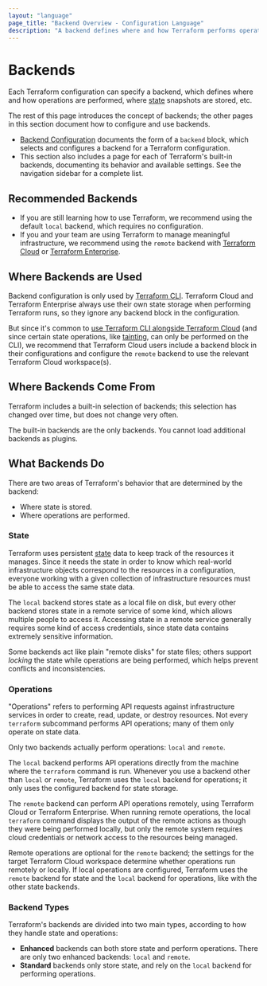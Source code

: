 ```yaml
---
layout: "language"
page_title: "Backend Overview - Configuration Language"
description: "A backend defines where and how Terraform performs operations, such as where it stores state files. Learn about recommended backends and how backends work."
---
```


# Backends

Each Terraform configuration can specify a backend, which defines where
and how operations are performed, where [state](/docs/language/state/index.html)
snapshots are stored, etc.

The rest of this page introduces the concept of backends; the other pages in
this section document how to configure and use backends.

- [Backend Configuration](/docs/language/settings/backends/configuration.html) documents the form
  of a `backend` block, which selects and configures a backend for a
  Terraform configuration.
- This section also includes a page for each of Terraform's built-in backends,
  documenting its behavior and available settings. See the navigation sidebar
  for a complete list.

## Recommended Backends

- If you are still learning how to use Terraform, we recommend using the default
  `local` backend, which requires no configuration.
- If you and your team are using Terraform to manage meaningful infrastructure,
  we recommend using the `remote` backend with [Terraform Cloud](/docs/cloud/index.html)
  or [Terraform Enterprise](/docs/enterprise/index.html).

## Where Backends are Used

Backend configuration is only used by [Terraform CLI](/docs/cli/index.html).
Terraform Cloud and Terraform Enterprise always use their own state storage when
performing Terraform runs, so they ignore any backend block in the
configuration.

But since it's common to
[use Terraform CLI alongside Terraform Cloud](/docs/cloud/run/cli.html)
(and since certain state operations, like [tainting](/docs/cli/commands/taint.html),
can only be performed on the CLI), we recommend that Terraform Cloud users
include a backend block in their configurations and configure the `remote`
backend to use the relevant Terraform Cloud workspace(s).

## Where Backends Come From

Terraform includes a built-in selection of backends; this selection has changed
over time, but does not change very often.

The built-in backends are the only backends. You cannot load additional backends
as plugins.

## What Backends Do

There are two areas of Terraform's behavior that are determined by the backend:

- Where state is stored.
- Where operations are performed.

### State

Terraform uses persistent [state](/docs/language/state/index.html) data to keep track of
the resources it manages. Since it needs the state in order to know which
real-world infrastructure objects correspond to the resources in a
configuration, everyone working with a given collection of infrastructure
resources must be able to access the same state data.

The `local` backend stores state as a local file on disk, but every other
backend stores state in a remote service of some kind, which allows multiple
people to access it. Accessing state in a remote service generally requires some
kind of access credentials, since state data contains extremely sensitive
information.

Some backends act like plain "remote disks" for state files; others support
_locking_ the state while operations are being performed, which helps prevent
conflicts and inconsistencies.

### Operations

"Operations" refers to performing API requests against infrastructure services
in order to create, read, update, or destroy resources. Not every `terraform`
subcommand performs API operations; many of them only operate on state data.

Only two backends actually perform operations: `local` and `remote`.

The `local` backend performs API operations directly from the machine where the
`terraform` command is run. Whenever you use a backend other than `local` or
`remote`, Terraform uses the `local` backend for operations; it only uses the
configured backend for state storage.

The `remote` backend can perform API operations remotely, using Terraform Cloud
or Terraform Enterprise. When running remote operations, the local `terraform`
command displays the output of the remote actions as though they were being
performed locally, but only the remote system requires cloud credentials or
network access to the resources being managed.

Remote operations are optional for the `remote` backend; the settings for the
target Terraform Cloud workspace determine whether operations run remotely or
locally. If local operations are configured, Terraform uses the `remote` backend
for state and the `local` backend for operations, like with the other state
backends.

### Backend Types

Terraform's backends are divided into two main types, according to how they
handle state and operations:

- **Enhanced** backends can both store state and perform operations. There are
  only two enhanced backends: `local` and `remote`.
- **Standard** backends only store state, and rely on the `local` backend for
  performing operations.

